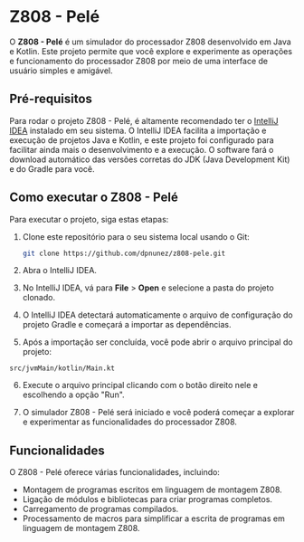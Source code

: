 # Z808 - Pelé

O **Z808 - Pelé** é um simulador do processador Z808 desenvolvido em Java e Kotlin. Este projeto permite que você explore e experimente as operações e funcionamento do processador Z808 por meio de uma interface de usuário simples e amigável.

## Pré-requisitos

Para rodar o projeto Z808 - Pelé, é altamente recomendado ter o [IntelliJ IDEA](https://www.jetbrains.com/idea/) instalado em seu sistema. O IntelliJ IDEA facilita a importação e execução de projetos Java e Kotlin, e este projeto foi configurado para facilitar ainda mais o desenvolvimento e a execução. O software fará o download automático das versões corretas do JDK (Java Development Kit) e do Gradle para você.

## Como executar o Z808 - Pelé

Para executar o projeto, siga estas etapas:

1. Clone este repositório para o seu sistema local usando o Git:

   ```bash
   git clone https://github.com/dpnunez/z808-pele.git
   ```


2. Abra o IntelliJ IDEA.

3. No IntelliJ IDEA, vá para **File** > **Open** e selecione a pasta do projeto clonado.

4. O IntelliJ IDEA detectará automaticamente o arquivo de configuração do projeto Gradle e começará a importar as dependências.

5. Após a importação ser concluída, você pode abrir o arquivo principal do projeto:

`src/jvmMain/kotlin/Main.kt`

6. Execute o arquivo principal clicando com o botão direito nele e escolhendo a opção "Run".

7. O simulador Z808 - Pelé será iniciado e você poderá começar a explorar e experimentar as funcionalidades do processador Z808.

## Funcionalidades

O Z808 - Pelé oferece várias funcionalidades, incluindo:

- Montagem de programas escritos em linguagem de montagem Z808.
- Ligação de módulos e bibliotecas para criar programas completos.
- Carregamento de programas compilados.
- Processamento de macros para simplificar a escrita de programas em linguagem de montagem Z808.

